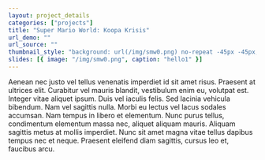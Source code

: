 ```yaml
---
layout: project_details
categories: ["projects"]
title: "Super Mario World: Koopa Krisis"
url_demo: ""
url_source: ""
thumbnail_style: "background: url(/img/smw0.png) no-repeat -45px -45px; background-size: 200%;"
slides: [{ image: "/img/smw0.png", caption: "hello1" }]
---
```


Aenean nec justo vel tellus venenatis imperdiet id sit amet risus. Praesent at ultrices elit. Curabitur vel mauris blandit, vestibulum enim eu, volutpat est. Integer vitae aliquet ipsum. Duis vel iaculis felis. Sed lacinia vehicula bibendum. Nam vel sagittis nulla. Morbi eu lectus vel lacus sodales accumsan. Nam tempus in libero et elementum. Nunc purus tellus, condimentum elementum massa nec, aliquet aliquam mauris. Aliquam sagittis metus at mollis imperdiet. Nunc sit amet magna vitae tellus dapibus tempus nec et neque. Praesent eleifend diam sagittis, cursus leo et, faucibus arcu.
